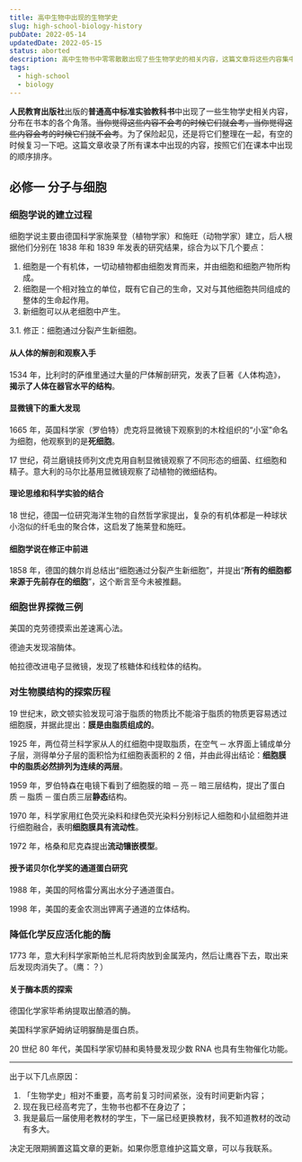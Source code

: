 ```yaml
---
title: 高中生物中出现的生物学史
slug: high-school-biology-history
pubDate: 2022-05-14
updatedDate: 2022-05-15
status: aborted
description: 高中生物书中零零散散出现了些生物学史的相关内容，这篇文章将这些内容集中到了一起，希望对你有所帮助。
tags:
  - high-school
  - biology
---
```


**人民教育出版社**出版的**普通高中标准实验教科书**中出现了一些生物学史相关内容，分布在书本的各个角落。~~当你觉得这些内容不会考的时候它们就会考，当你觉得这些内容会考的时候它们就不会考~~。为了保险起见，还是将它们整理在一起，有空的时候复习一下吧。这篇文章收录了所有课本中出现的内容，按照它们在课本中出现的顺序排序。

## 必修一 分子与细胞

### 细胞学说的建立过程

细胞学说主要由德国科学家施莱登（植物学家）和施旺（动物学家）建立，后人根据他们分别在 1838 年和 1839 年发表的研究结果，综合为以下几个要点：

1. 细胞是一个有机体，一切动植物都由细胞发育而来，并由细胞和细胞产物所构成。
2. 细胞是一个相对独立的单位，既有它自己的生命，又对与其他细胞共同组成的整体的生命起作用。
3. 新细胞可以从老细胞中产生。

3.1. 修正：细胞通过分裂产生新细胞。

#### 从人体的解剖和观察入手

1534 年，比利时的萨维里通过大量的尸体解剖研究，发表了巨著《人体构造》，**揭示了人体在器官水平的结构**。

#### 显微镜下的重大发现

1665 年，英国科学家（罗伯特）虎克将显微镜下观察到的木栓组织的“小室”命名为细胞，他观察到的是**死细胞**。

17 世纪，荷兰磨镜技师列文虎克用自制显微镜观察了不同形态的细菌、红细胞和精子。意大利的马尔比基用显微镜观察了动植物的微细结构。

#### 理论思维和科学实验的结合

18 世纪，德国一位研究海洋生物的自然哲学家提出，复杂的有机体都是一种球状小泡似的纤毛虫的聚合体，这启发了施莱登和施旺。

#### 细胞学说在修正中前进

1858 年，德国的魏尔肖总结出“细胞通过分裂产生新细胞”，并提出“**所有的细胞都来源于先前存在的细胞**”，这个断言至今未被推翻。

### 细胞世界探微三例

美国的克劳德摸索出差速离心法。

德迪夫发现溶酶体。

帕拉德改进电子显微镜，发现了核糖体和线粒体的结构。

### 对生物膜结构的探索历程

19 世纪末，欧文顿实验发现可溶于脂质的物质比不能溶于脂质的物质更容易透过细胞膜，并据此提出：**膜是由脂质组成的**。

1925 年，两位荷兰科学家从人的红细胞中提取脂质，在空气 ─ 水界面上铺成单分子层，测得单分子层的面积恰为红细胞表面积的 2 倍，并由此得出结论：**细胞膜中的脂质必然排列为连续的两层**。

1959 年，罗伯特森在电镜下看到了细胞膜的暗 ─ 亮 ─ 暗三层结构，提出了蛋白质 ─ 脂质 ─ 蛋白质三层**静态**结构。

1970 年，科学家用红色荧光染料和绿色荧光染料分别标记人细胞和小鼠细胞并进行细胞融合，表明**细胞膜具有流动性**。

1972 年，格桑和尼克森提出**流动镶嵌模型**。

#### 授予诺贝尔化学奖的通道蛋白研究

1988 年，美国的阿格雷分离出水分子通道蛋白。

1998 年，美国的麦金农测出钾离子通道的立体结构。

### 降低化学反应活化能的酶

1773 年，意大利科学家斯帕兰札尼将肉放到金属笼内，然后让鹰吞下去，取出来后发现肉消失了。（鹰：？）

#### 关于酶本质的探索

德国化学家毕希纳提取出酿酒的酶。

美国科学家萨姆纳证明脲酶是蛋白质。

20 世纪 80 年代，美国科学家切赫和奥特曼发现少数 RNA 也具有生物催化功能。

---

出于以下几点原因：

1. 「生物学史」相对不重要，高考前复习时间紧张，没有时间更新内容；
2. 现在我已经高考完了，生物书也都不在身边了；
3. 我是最后一届使用老教材的学生，下一届已经更换教材，我不知道教材的改动有多大。

决定无限期搁置这篇文章的更新。如果你愿意维护这篇文章，可以与我联系。
